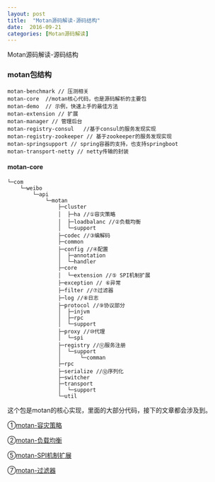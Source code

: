 ```yaml
---
layout: post
title:  "Motan源码解读-源码结构"
date:  2016-09-21
categories: [Motan源码解读]
---
```


Motan源码解读-源码结构


### motan包结构

	motan-benchmark // 压测相关
	motan-core	//motan核心代码，也是源码解析的主要包
	motan-demo	// 示例，快速上手的最佳方法
	motan-extension // 扩展
	motan-manager // 管理后台
	motan-registry-consul	//基于consul的服务发现实现
	motan-registry-zookeeper // 基于zookeeper的服务发现实现
	motan-springsupport // spring容器的支持，也支持springboot
	motan-transport-netty // netty传输的封装


#### motan-core

```
└─com
    └─weibo
        └─api
            └─motan
                ├─cluster
                │  ├─ha //①容灾策略
                │  ├─loadbalanc //②负载均衡
                │  └─support
                ├─codec //③编解码
                ├─common
                ├─config //④配置
                │  ├─annotation
                │  └─handler
                ├─core
                │  └─extension //⑤ SPI机制扩展
                ├─exception // ⑥异常
                ├─filter //⑦过滤器
                ├─log //⑧日志
                ├─protocol //⑨协议部分
                │  ├─injvm
                │  ├─rpc
                │  └─support
                ├─proxy //⑩代理
                │  └─spi
                ├─registry //⑪服务注册
                │  └─support
                │      └─comman
                ├─rpc
                ├─serialize //⑫序列化
                ├─switcher
                ├─transport
                │  └─support
                └─util
```
这个包是motan的核心实现，里面的大部分代码，接下的文章都会涉及到。

①[motan-容灾策略](http://zhizus.com/code/motan-hastratege)

②[motan-负载均衡](http://zhizus.com/code/motan-loadbalance)

⑤[motan-SPI机制扩展](http://zhizus.com/code/motan-spi)

⑦[motan-过滤器](http://zhizus.com/code/motan-filter)


